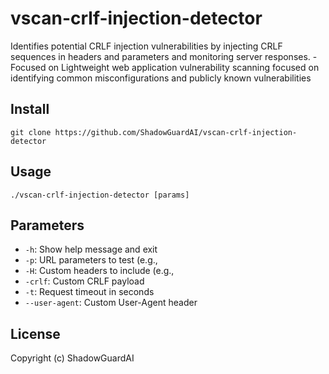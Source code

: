 # vscan-crlf-injection-detector
Identifies potential CRLF injection vulnerabilities by injecting CRLF sequences in headers and parameters and monitoring server responses. - Focused on Lightweight web application vulnerability scanning focused on identifying common misconfigurations and publicly known vulnerabilities

## Install
`git clone https://github.com/ShadowGuardAI/vscan-crlf-injection-detector`

## Usage
`./vscan-crlf-injection-detector [params]`

## Parameters
- `-h`: Show help message and exit
- `-p`: URL parameters to test (e.g., 
- `-H`: Custom headers to include (e.g., 
- `-crlf`: Custom CRLF payload
- `-t`: Request timeout in seconds
- `--user-agent`: Custom User-Agent header

## License
Copyright (c) ShadowGuardAI

